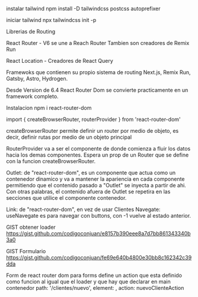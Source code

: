 instalar tailwind
npm install -D tailwindcss postcss autoprefixer

iniciar tailwind
npx tailwindcss init -p

Librerias de Routing

React Router   -   V6 se une a Reach Router
Tambien son creadores de Remix Run

React Location - Creadores de React Query

Framewoks que contienen su propio sistema de routing
Next.js, Remix Run, Gatsby, Astro, Hydrogen.

Desde Version de 6.4 React Router Dom se convierte practicamente en un framework completo.

Instalacion
npm i react-router-dom

import { createBrowserRouter, routerProvider } from 'react-router-dom'

createBrowserRouter permite definir un router por medio de objeto, es decir, definir rutas por medio de un objeto principal

RouterProvider va a ser el componente de donde comienza a fluir los datos hacia los demas componentes. Espera un prop  de un Router que se define con la funcion createBrowserRouter.


Outlet: de "react-router-dom", es un componente que actua como un contenedor dinamico y va a mantener la apariencia en cada componente permitiendo que el contenido pasado a "Outlet" se inyecta a partir de ahi.
Con otras palabras, el contenido afuera de Outlet se repetira en las secciones que utilice el componente contenedor.

Link: de "react-router-dom", en vez de usar <a> 
                <Link to="/">Clientes</Link>
Navegate: useNavegate es para navegar con buttons, con -1 vuelve al estado anterior.

GIST obtener loader
https://gist.github.com/codigoconjuan/e8157b390eee8a7d7bb861343340b3a0

GIST Formulario
https://gist.github.com/codigoconjuan/fe69e640b4800e30bb8c162342c39dda


Form de react router dom para forms define un action que  esta definido como funcion al igual que el loader y que hay que declarar en main contenedor
path: '/clientes/nuevo',
          element: <NuevoCliente />,
          action: nuevoClienteAction